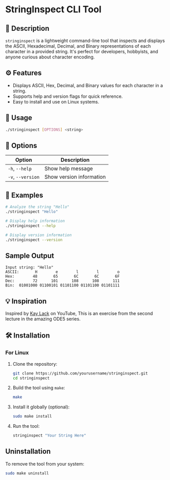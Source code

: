 
# StringInspect CLI Tool

## 📜 Description

`stringinspect` is a lightweight command-line tool that inspects and displays the ASCII, Hexadecimal, Decimal, and Binary representations of each character in a provided string. It's perfect for developers, hobbyists, and anyone curious about character encoding.

## ⚙️ Features

- Displays ASCII, Hex, Decimal, and Binary values for each character in a string.
- Supports help and version flags for quick reference.
- Easy to install and use on Linux systems.

## 🚀 Usage

```bash
./stringinspect [OPTIONS] <string>
```

## 📌 Options

| Option          | Description              |
|-----------------|--------------------------|
| `-h`, `--help`  | Show help message        |
| `-v`, `--version` | Show version information |

## 🚀 Examples

```bash
# Analyze the string "Hello"
./stringinspect "Hello"

# Display help information
./stringinspect --help

# Display version information
./stringinspect --version
```

## Sample Output

```
Input string: "Hello"
ASCII:       H        e        l        l        o
Hex:        48       65       6C       6C       6F
Dec:        72      101      108      108      111
Bin:  01001000 01100101 01101100 01101100 01101111
```

## 💡 Inspiration

Inspired by [Kay Lack](https://www.youtube.com/@neoeno4242) on YouTube, This is an exercise from the second lecture in the amazing ODE5 series.

## 🛠️ Installation

### For Linux

1. Clone the repository:

    ```bash
    git clone https://github.com/yourusername/stringinspect.git
    cd stringinspect
    ```

2. Build the tool using `make`:

    ```bash
    make
    ```

3. Install it globally (optional):

    ```bash
    sudo make install
    ```

4. Run the tool:

    ```bash
    stringinspect "Your String Here"
    ```

## Uninstallation

To remove the tool from your system:

```bash
sudo make uninstall
```
